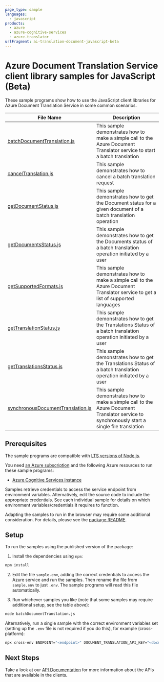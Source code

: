 ```yaml
---
page_type: sample
languages:
  - javascript
products:
  - azure
  - azure-cognitive-services
  - azure-translator
urlFragment: ai-translation-document-javascript-beta
---
```


# Azure Document Translation Service client library samples for JavaScript (Beta)

These sample programs show how to use the JavaScript client libraries for Azure Document Translation Service in some common scenarios.

| **File Name**                                                       | **Description**                                                                                                                              |
| ------------------------------------------------------------------- | -------------------------------------------------------------------------------------------------------------------------------------------- |
| [batchDocumentTranslation.js][batchdocumenttranslation]             | This sample demonstrates how to make a simple call to the Azure Document Translator service to start a batch translation                     |
| [cancelTranslation.js][canceltranslation]                           | This sample demonstrates how to cancel a batch translation request                                                                           |
| [getDocumentStatus.js][getdocumentstatus]                           | This sample demonstrates how to get the Document status for a given document of a batch translation operation                                |
| [getDocumentsStatus.js][getdocumentsstatus]                         | This sample demonstrates how to get the Documents status of a batch translation operation initiated by a user                                |
| [getSupportedFormats.js][getsupportedformats]                       | This sample demonstrates how to make a simple call to the Azure Document Translator service to get a list of supported languages             |
| [getTranslationStatus.js][gettranslationstatus]                     | This sample demonstrates how to get the Translations Status of a batch translation operation initiated by a user                             |
| [getTranslationsStatus.js][gettranslationsstatus]                   | This sample demonstrates how to get the Translations Status of a batch translation operation initiated by a user                             |
| [synchronousDocumentTranslation.js][synchronousdocumenttranslation] | This sample demonstrates how to make a simple call to the Azure Document Translator service to synchronously start a single file translation |

## Prerequisites

The sample programs are compatible with [LTS versions of Node.js](https://github.com/nodejs/release#release-schedule).

You need [an Azure subscription][freesub] and the following Azure resources to run these sample programs:

- [Azure Cognitive Services instance][createinstance_azurecognitiveservicesinstance]

Samples retrieve credentials to access the service endpoint from environment variables. Alternatively, edit the source code to include the appropriate credentials. See each individual sample for details on which environment variables/credentials it requires to function.

Adapting the samples to run in the browser may require some additional consideration. For details, please see the [package README][package].

## Setup

To run the samples using the published version of the package:

1. Install the dependencies using `npm`:

```bash
npm install
```

2. Edit the file `sample.env`, adding the correct credentials to access the Azure service and run the samples. Then rename the file from `sample.env` to just `.env`. The sample programs will read this file automatically.

3. Run whichever samples you like (note that some samples may require additional setup, see the table above):

```bash
node batchDocumentTranslation.js
```

Alternatively, run a single sample with the correct environment variables set (setting up the `.env` file is not required if you do this), for example (cross-platform):

```bash
npx cross-env ENDPOINT="<endpoint>" DOCUMENT_TRANSLATION_API_KEY="<document translation api key>" node batchDocumentTranslation.js
```

## Next Steps

Take a look at our [API Documentation][apiref] for more information about the APIs that are available in the clients.

[batchdocumenttranslation]: https://github.com/Azure/azure-sdk-for-js/blob/main/sdk/translation/ai-translation-document-rest/samples/v1-beta/javascript/batchDocumentTranslation.js
[canceltranslation]: https://github.com/Azure/azure-sdk-for-js/blob/main/sdk/translation/ai-translation-document-rest/samples/v1-beta/javascript/cancelTranslation.js
[getdocumentstatus]: https://github.com/Azure/azure-sdk-for-js/blob/main/sdk/translation/ai-translation-document-rest/samples/v1-beta/javascript/getDocumentStatus.js
[getdocumentsstatus]: https://github.com/Azure/azure-sdk-for-js/blob/main/sdk/translation/ai-translation-document-rest/samples/v1-beta/javascript/getDocumentsStatus.js
[getsupportedformats]: https://github.com/Azure/azure-sdk-for-js/blob/main/sdk/translation/ai-translation-document-rest/samples/v1-beta/javascript/getSupportedFormats.js
[gettranslationstatus]: https://github.com/Azure/azure-sdk-for-js/blob/main/sdk/translation/ai-translation-document-rest/samples/v1-beta/javascript/getTranslationStatus.js
[gettranslationsstatus]: https://github.com/Azure/azure-sdk-for-js/blob/main/sdk/translation/ai-translation-document-rest/samples/v1-beta/javascript/getTranslationsStatus.js
[synchronousdocumenttranslation]: https://github.com/Azure/azure-sdk-for-js/blob/main/sdk/translation/ai-translation-document-rest/samples/v1-beta/javascript/synchronousDocumentTranslation.js
[apiref]: https://learn.microsoft.com/azure/ai-services/translator/document-translation/overview
[freesub]: https://azure.microsoft.com/free/
[createinstance_azurecognitiveservicesinstance]: https://docs.microsoft.com/azure/cognitive-services/cognitive-services-apis-create-account
[package]: https://github.com/Azure/azure-sdk-for-js/tree/main/sdk/translation/ai-translation-document-rest/README.md
